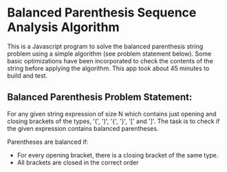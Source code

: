 # Balanced Parenthesis Sequence Analysis Algorithm

This is a Javascript program to solve the balanced parenthesis string problem using a simple algorithm (see problem statement below). Some basic optimizations have been incorporated to check the contents of the string before applying the algorithm. This app took about 45 minutes to build and test.
        
## Balanced Parenthesis Problem Statement:

For any given string expression of size N which contains just opening and closing brackets of the types, '(', ')', '{', '}', '[' and ']'. The task is to check if the given expression contains balanced parentheses.

Parentheses are balanced if:
- For every opening bracket, there is a closing bracket of the same type.
- All brackets are closed in the correct order
